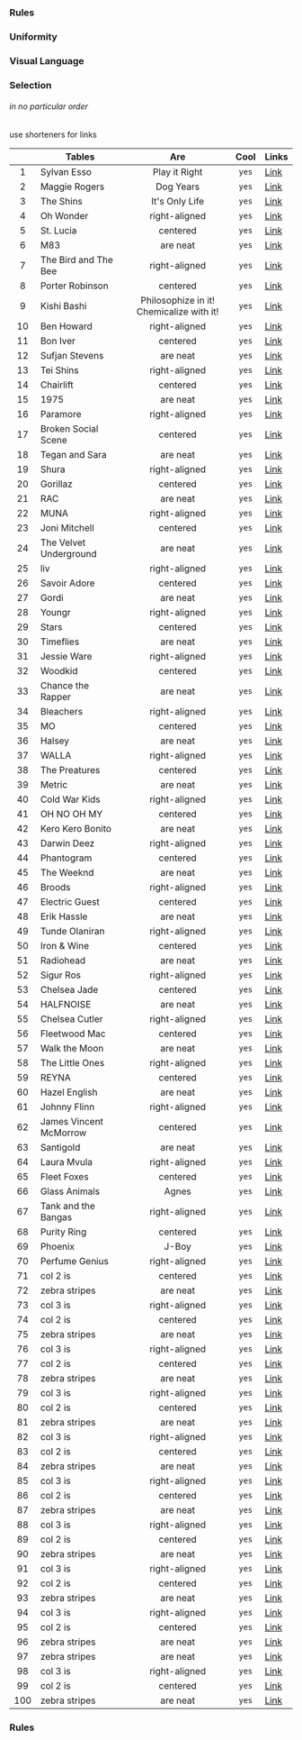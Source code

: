 ### Rules

### Uniformity



### Visual Language


### Selection
###### in no particular order
use shorteners for links

|    | Tables                   | Are                                           | Cool   | Links |
|:--:| ------------------------ |:---------------------------------------------:|:------:|-------|
|1   |Sylvan Esso               | Play it Right                                 | `yes`  |[Link](http://google.com)|
|2   |Maggie Rogers             | Dog Years                                     | `yes`  |[Link](http://google.com)|
|3   |The Shins                 | It's Only Life                                | `yes`  |[Link](http://google.com)|
|4   |Oh Wonder                 | right-aligned                                 | `yes`  |[Link](http://google.com)|
|5   |St. Lucia                 | centered                                      | `yes`  |[Link](http://google.com)|
|6   |M83                       | are neat                                      | `yes`  |[Link](http://google.com)|
|7   |The Bird and The Bee      | right-aligned                                 | `yes`  |[Link](http://google.com)|
|8   |Porter Robinson           | centered                                      | `yes`  |[Link](http://google.com)|
|9   |Kishi Bashi               | Philosophize in it! Chemicalize with it!      | `yes`  |[Link](http://google.com)|
|10  |Ben Howard                | right-aligned                                 | `yes`  |[Link](http://google.com)|
|11  |Bon Iver                  | centered                                      | `yes`  |[Link](http://google.com)|
|12  |Sufjan Stevens            | are neat                                      | `yes`  |[Link](http://google.com)|
|13  |Tei Shins                 | right-aligned                                 | `yes`  |[Link](http://google.com)|
|14  |Chairlift                 | centered                                      | `yes`  |[Link](http://google.com)|
|15  |1975                      | are neat                                      | `yes`  |[Link](http://google.com)|
|16  |Paramore                  | right-aligned                                 | `yes`  |[Link](http://google.com)|
|17  |Broken Social Scene       | centered                                      | `yes`  |[Link](http://google.com)|
|18  |Tegan and Sara            | are neat                                      | `yes`  |[Link](http://google.com)|
|19  |Shura                     | right-aligned                                 | `yes`  |[Link](http://google.com)|
|20  |Gorillaz                  | centered                                      | `yes`  |[Link](http://google.com)|
|21  |RAC                       | are neat                                      | `yes`  |[Link](http://google.com)|
|22  |MUNA                      | right-aligned                                 | `yes`  |[Link](http://google.com)|
|23  |Joni Mitchell             | centered                                      | `yes`  |[Link](http://google.com)|
|24  |The Velvet Underground    | are neat                                      | `yes`  |[Link](http://google.com)|
|25  |liv                       | right-aligned                                 | `yes`  |[Link](http://google.com)|
|26  |Savoir Adore              | centered                                      | `yes`  |[Link](http://google.com)|
|27  |Gordi                     | are neat                                      | `yes`  |[Link](http://google.com)|
|28  |Youngr                    | right-aligned                                 | `yes`  |[Link](http://google.com)|
|29  |Stars                     | centered                                      | `yes`  |[Link](http://google.com)|
|30  |Timeflies                 | are neat                                      | `yes`  |[Link](http://google.com)|
|31  |Jessie Ware               | right-aligned                                 | `yes`  |[Link](http://google.com)|
|32  |Woodkid                   | centered                                      | `yes`  |[Link](http://google.com)|
|33  |Chance the Rapper         | are neat                                      | `yes`  |[Link](http://google.com)|
|34  |Bleachers                 | right-aligned                                 | `yes`  |[Link](http://google.com)|
|35  |MO                        | centered                                      | `yes`  |[Link](http://google.com)|
|36  |Halsey                    | are neat                                      | `yes`  |[Link](http://google.com)|
|37  |WALLA                     | right-aligned                                 | `yes`  |[Link](http://google.com)|
|38  |The Preatures             | centered                                      | `yes`  |[Link](http://google.com)|
|39  |Metric                    | are neat                                      | `yes`  |[Link](http://google.com)|
|40  |Cold War Kids             | right-aligned                                 | `yes`  |[Link](http://google.com)|
|41  |OH NO OH MY               | centered                                      | `yes`  |[Link](http://google.com)|
|42  |Kero Kero Bonito          | are neat                                      | `yes`  |[Link](http://google.com)|
|43  |Darwin Deez               | right-aligned                                 | `yes`  |[Link](http://google.com)|
|44  |Phantogram                | centered                                      | `yes`  |[Link](http://google.com)|
|45  |The Weeknd                | are neat                                      | `yes`  |[Link](http://google.com)|
|46  |Broods                    | right-aligned                                 | `yes`  |[Link](http://google.com)|
|47  |Electric Guest            | centered                                      | `yes`  |[Link](http://google.com)|
|48  |Erik Hassle               | are neat                                      | `yes`  |[Link](http://google.com)|
|49  |Tunde Olaniran            | right-aligned                                 | `yes`  |[Link](http://google.com)|
|50  |Iron & Wine               | centered                                      | `yes`  |[Link](http://google.com)|
|51  |Radiohead                 | are neat                                      | `yes`  |[Link](http://google.com)|
|52  |Sigur Ros                 | right-aligned                                 | `yes`  |[Link](http://google.com)|
|53  |Chelsea Jade              | centered                                      | `yes`  |[Link](http://google.com)|
|54  |HALFNOISE                 | are neat                                      | `yes`  |[Link](http://google.com)|
|55  |Chelsea Cutler            | right-aligned                                 | `yes`  |[Link](http://google.com)|
|56  |Fleetwood Mac             | centered                                      | `yes`  |[Link](http://google.com)|
|57  |Walk the Moon             | are neat                                      | `yes`  |[Link](http://google.com)|
|58  |The Little Ones           | right-aligned                                 | `yes`  |[Link](http://google.com)|
|59  |REYNA                     | centered                                      | `yes`  |[Link](http://google.com)|
|60  |Hazel English             | are neat                                      | `yes`  |[Link](http://google.com)|
|61  |Johnny Flinn              | right-aligned                                 | `yes`  |[Link](http://google.com)|
|62  |James Vincent McMorrow    | centered                                      | `yes`  |[Link](http://google.com)|
|63  |Santigold                 | are neat                                      | `yes`  |[Link](http://google.com)|
|64  |Laura Mvula               | right-aligned                                 | `yes`  |[Link](http://google.com)|
|65  |Fleet Foxes               | centered                                      | `yes`  |[Link](http://google.com)|
|66  |Glass Animals             | Agnes                                         | `yes`  |[Link](http://google.com)|
|67  |Tank and the Bangas       | right-aligned                                 | `yes`  |[Link](http://google.com)|
|68  |Purity Ring               | centered                                      | `yes`  |[Link](http://google.com)|
|69  |Phoenix                   | J-Boy                                         | `yes`  |[Link](http://google.com)|
|70  |Perfume Genius            | right-aligned                                 | `yes`  |[Link](http://google.com)|
|71  |col 2 is                  | centered                                      | `yes`  |[Link](http://google.com)|
|72  |zebra stripes             | are neat                                      | `yes`  |[Link](http://google.com)|
|73  |col 3 is                  | right-aligned                                 | `yes`  |[Link](http://google.com)|
|74  |col 2 is                  | centered                                      | `yes`  |[Link](http://google.com)|
|75  |zebra stripes             | are neat                                      | `yes`  |[Link](http://google.com)|
|76  |col 3 is                  | right-aligned                                 | `yes`  |[Link](http://google.com)|
|77  |col 2 is                  | centered                                      | `yes`  |[Link](http://google.com)|
|78  |zebra stripes             | are neat                                      | `yes`  |[Link](http://google.com)|
|79  |col 3 is                  | right-aligned                                 | `yes`  |[Link](http://google.com)|
|80  |col 2 is                  | centered                                      | `yes`  |[Link](http://google.com)|
|81  |zebra stripes             | are neat                                      | `yes`  |[Link](http://google.com)|
|82  |col 3 is                  | right-aligned                                 | `yes`  |[Link](http://google.com)|
|83  |col 2 is                  | centered                                      | `yes`  |[Link](http://google.com)|
|84  |zebra stripes             | are neat                                      | `yes`  |[Link](http://google.com)|
|85  |col 3 is                  | right-aligned                                 | `yes`  |[Link](http://google.com)|
|86  |col 2 is                  | centered                                      | `yes`  |[Link](http://google.com)|
|87  |zebra stripes             | are neat                                      | `yes`  |[Link](http://google.com)|
|88  |col 3 is                  | right-aligned                                 | `yes`  |[Link](http://google.com)|
|89  |col 2 is                  | centered                                      | `yes`  |[Link](http://google.com)|
|90  |zebra stripes             | are neat                                      | `yes`  |[Link](http://google.com)|
|91  |col 3 is                  | right-aligned                                 | `yes`  |[Link](http://google.com)|
|92  |col 2 is                  | centered                                      | `yes`  |[Link](http://google.com)|
|93  |zebra stripes             | are neat                                      | `yes`  |[Link](http://google.com)|
|94  |col 3 is                  | right-aligned                                 | `yes`  |[Link](http://google.com)|
|95  |col 2 is                  | centered                                      | `yes`  |[Link](http://google.com)|
|96  |zebra stripes             | are neat                                      | `yes`  |[Link](http://google.com)|
|97  |zebra stripes             | are neat                                      | `yes`  |[Link](http://google.com)|
|98  |col 3 is                  | right-aligned                                 | `yes`  |[Link](http://google.com)|
|99  |col 2 is                  | centered                                      | `yes`  |[Link](http://google.com)|
|100 |zebra stripes             | are neat                                      | `yes`  |[Link](http://google.com)|


### Rules


